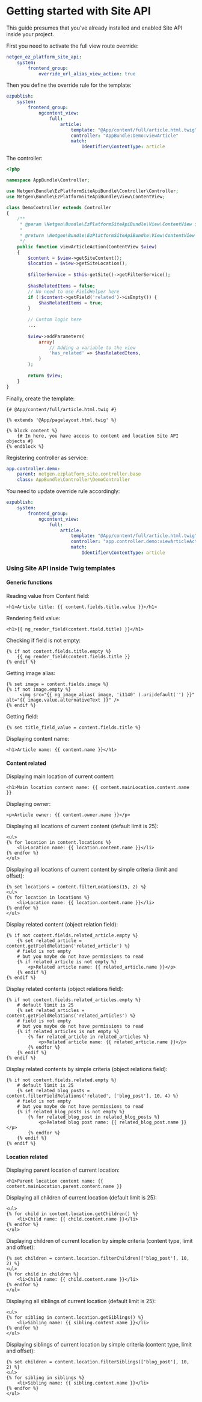 # Getting started with Site API

This guide presumes that you've already installed and enabled Site API inside your project.

First you need to activate the full view route override:

```yaml
netgen_ez_platform_site_api:
    system:
        frontend_group:
            override_url_alias_view_action: true
```

Then you define the override rule for the template:

```yaml
ezpublish:
    system:
        frontend_group:
            ngcontent_view:
                full:
                    article:
                        template: "@App/content/full/article.html.twig"
                        controller: "AppBundle:Demo:viewArticle"
                        match:
                            Identifier\ContentType: article
```

The controller:

```php
<?php

namespace AppBundle\Controller;

use Netgen\Bundle\EzPlatformSiteApiBundle\Controller\Controller;
use Netgen\Bundle\EzPlatformSiteApiBundle\View\ContentView;

class DemoController extends Controller
{
    /**
     * @param \Netgen\Bundle\EzPlatformSiteApiBundle\View\ContentView $view
     *
     * @return \Netgen\Bundle\EzPlatformSiteApiBundle\View\ContentView
     */
    public function viewArticleAction(ContentView $view)
    {
        $content = $view->getSiteContent();
        $location = $view->getSiteLocation();
    
        $filterService = $this-getSite()->getFilterService();
    
        $hasRelatedItems = false;
        // No need to use FieldHelper here
        if (!$content->getField('related')->isEmpty()) {
            $hasRelatedItems = true;
        }
    
        // Custom logic here
        ...
    
        $view->addParameters(
            array(
                // Adding a variable to the view
                'has_related' => $hasRelatedItems,
            )
        );
    
        return $view;
    }
}
```


Finally, create the template:

```twig
{# @App/content/full/article.html.twig #}

{% extends '@App/pagelayout.html.twig' %}

{% block content %}
    {# In here, you have access to content and location Site API objects #}
{% endblock %}
```

Registering controller as service:

```yaml
app.controller.demo:
    parent: netgen.ezplatform_site.controller.base
    class: AppBundle\Controller\DemoController
```

You need to update override rule accordingly:

```yaml
ezpublish:
    system:
        frontend_group:
            ngcontent_view:
                full:
                    article:
                        template: "@App/content/full/article.html.twig"
                        controller: "app.controller.demo:viewArticleAction"
                        match:
                            Identifier\ContentType: article
```

### Using Site API inside Twig templates

#### Generic functions

Reading value from Content field:

```twig
<h1>Article title: {{ content.fields.title.value }}</h1>
```

Rendering field value:

```twig
<h1>{{ ng_render_field(content.field.title) }}</h1>
```

Checking if field is not empty:
```twig
{% if not content.fields.title.empty %}
	{{ ng_render_field(content.fields.title }}
{% endif %}
```

Getting image alias:
```twig
{% set image = content.fields.image %}
{% if not image.empty %}
     <img src="{{ ng_image_alias( image, 'i1140' ).uri|default('') }}" alt="{{ image.value.alternativeText }}" />
{% endif %}
```

Getting field:
```twig
{% set title_field_value = content.fields.title %}
```

Displaying content name:
```twig
<h1>Article name: {{ content.name }}</h1>
```

#### Content related

Displaying main location of current content:
```twig
<h1>Main location content name: {{ content.mainLocation.content.name }}
```

Displaying owner:
```twig
<p>Article owner: {{ content.owner.name }}</p>
```

Displaying all locations of current content (default limit is 25):
```twig
<ul>
{% for location in content.locations %}
	<li>Location name: {{ location.content.name }}</li>
{% endfor %}
</ul>
```

Displaying all locations of current content by simple criteria (limit and offset):
```twig
{% set locations = content.filterLocations(15, 2) %}
<ul>
{% for location in locations %}
	<li>Location name: {{ location.content.name }}</li>
{% endfor %}
</ul>
```

Display related content (object relation field):
```twig
{% if not content.fields.related_article.empty %}
	{% set related_article = content.getFieldRelation('related_article') %}
	# field is not empty
	# but you maybe do not have permissions to read
	{% if related_article is not empty %}
		<p>Related article name: {{ related_article.name }}</p>
	{% endif %}
{% endif %} 
```

Display related contents (object relations field):
```twig
{% if not content.fields.related_articles.empty %}
	# default limit is 25
	{% set related_articles = content.getFieldRelations('related_articles') %}
	# field is not empty
	# but you maybe do not have permissions to read
	{% if related_articles is not empty %}
		{% for related_article in related_articles %}
			<p>Related article name: {{ related_article.name }}</p>
		{% endfor %}
	{% endif %}
{% endif %} 
```

Display related contents by simple criteria (object relations field):
```twig
{% if not content.fields.related.empty %}
	# default limit is 25
	{% set related_blog_posts = content.filterFieldRelations('related', ['blog_post'], 10, 4) %}
	# field is not empty
	# but you maybe do not have permissions to read
	{% if related_blog_posts is not empty %}
		{% for related_blog_post in related_blog_posts %}
			<p>Related blog post name: {{ related_blog_post.name }}</p>
		{% endfor %}
	{% endif %}
{% endif %} 
```

#### Location related

Displaying parent location of current location:
```twig
<h1>Parent location content name: {{ content.mainLocation.parent.content.name }}
```

Displaying all children of current location (default limit is 25):
```twig
<ul>
{% for child in content.location.getChildren() %}
	<li>Child name: {{ child.content.name }}</li>
{% endfor %}
</ul>
```

Displaying children of current location by simple criteria (content type, limit and offset):
```twig
{% set children = content.location.filterChildren(['blog_post'], 10, 2) %}
<ul>
{% for child in children %}
	<li>Child name: {{ child.content.name }}</li>
{% endfor %}
</ul>
```

Displaying all siblings of current location (default limit is 25):
```twig
<ul>
{% for sibling in content.location.getSiblings() %}
	<li>Sibling name: {{ sibling.content.name }}</li>
{% endfor %}
</ul>
```

Displaying siblings of current location by simple criteria (content type, limit and offset):
```twig
{% set children = content.location.filterSiblings(['blog_post'], 10, 2) %}
<ul>
{% for sibling in siblings %}
	<li>Sibling name: {{ sibling.content.name }}</li>
{% endfor %}
</ul>
```

